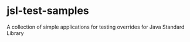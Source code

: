 # jsl-test-samples
A collection of simple applications for testing overrides for Java Standard Library
